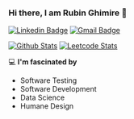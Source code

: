 
### Hi there, I am Rubin Ghimire 👋
[![Linkedin Badge](https://img.shields.io/badge/-rubinghimire-blue?style=flat-square&logo=Linkedin&logoColor=white&link=https://www.linkedin.com/in/rubinghimire/)](https://www.linkedin.com/in/rubinghimire/)
[![Gmail Badge](https://img.shields.io/badge/-gmail-c14438?style=flat-square&logo=Gmail&logoColor=white&link=mailto:rubin.universe@gmail.com)](mailto:rubin.universe@gmail.com)

[![Github Stats](https://stats.justsong.cn/api/github?username=rubinghimire&theme=react)](https://github.com/songquanpeng/stats-cards)
[![Leetcode Stats](https://stats.justsong.cn/api/leetcode/?username=rubinghimire&theme=vue-dark)](https://github.com/songquanpeng/stats-cards)



    
💻 **I'm fascinated by**
- Software Testing 
- Software Development 
- Data Science
- Humane Design


